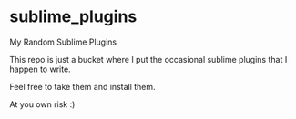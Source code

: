 sublime_plugins
===============

My Random Sublime Plugins

This repo is just a bucket where I put the occasional sublime plugins that I happen to write.

Feel free to take them and install them.

At you own risk :)

